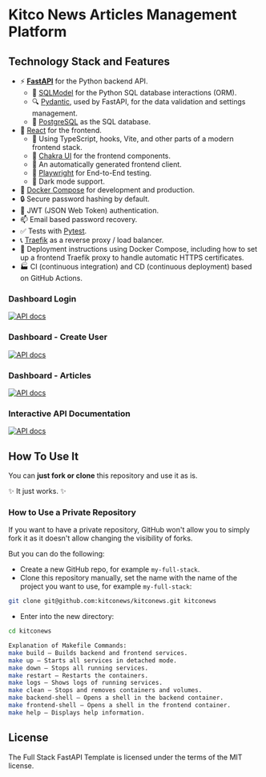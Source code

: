 # Kitco News Articles Management Platform


## Technology Stack and Features

- ⚡ [**FastAPI**](https://fastapi.tiangolo.com) for the Python backend API.
    - 🧰 [SQLModel](https://sqlmodel.tiangolo.com) for the Python SQL database interactions (ORM).
    - 🔍 [Pydantic](https://docs.pydantic.dev), used by FastAPI, for the data validation and settings management.
    - 💾 [PostgreSQL](https://www.postgresql.org) as the SQL database.
- 🚀 [React](https://react.dev) for the frontend.
    - 💃 Using TypeScript, hooks, Vite, and other parts of a modern frontend stack.
    - 🎨 [Chakra UI](https://chakra-ui.com) for the frontend components.
    - 🤖 An automatically generated frontend client.
    - 🧪 [Playwright](https://playwright.dev) for End-to-End testing.
    - 🦇 Dark mode support.
- 🐋 [Docker Compose](https://www.docker.com) for development and production.
- 🔒 Secure password hashing by default.
- 🔑 JWT (JSON Web Token) authentication.
- 📫 Email based password recovery.
- ✅ Tests with [Pytest](https://pytest.org).
- 📞 [Traefik](https://traefik.io) as a reverse proxy / load balancer.
- 🚢 Deployment instructions using Docker Compose, including how to set up a frontend Traefik proxy to handle automatic HTTPS certificates.
- 🏭 CI (continuous integration) and CD (continuous deployment) based on GitHub Actions.

### Dashboard Login

[![API docs](img/login.png)](https://github.com/angantakpe/kitco-news)

### Dashboard - Create User

[![API docs](img/dashboard-create.png)](https://github.com/angantakpe/kitco-news)

### Dashboard - Articles

[![API docs](img/dashboard-articles.png)](https://github.com/angantakpe/kitco-news)

### Interactive API Documentation

[![API docs](img/docs.png)](https://github.com/angantakpe/kitco-news)

## How To Use It

You can **just fork or clone** this repository and use it as is.

✨ It just works. ✨

### How to Use a Private Repository

If you want to have a private repository, GitHub won't allow you to simply fork it as it doesn't allow changing the visibility of forks.

But you can do the following:

- Create a new GitHub repo, for example `my-full-stack`.
- Clone this repository manually, set the name with the name of the project you want to use, for example `my-full-stack`:

```bash
git clone git@github.com:kitconews/kitconews.git kitconews
```

- Enter into the new directory:

```bash
cd kitconews

Explanation of Makefile Commands:
make build – Builds backend and frontend services.
make up – Starts all services in detached mode.
make down – Stops all running services.
make restart – Restarts the containers.
make logs – Shows logs of running services.
make clean – Stops and removes containers and volumes.
make backend-shell – Opens a shell in the backend container.
make frontend-shell – Opens a shell in the frontend container.
make help – Displays help information.
```

## License

The Full Stack FastAPI Template is licensed under the terms of the MIT license.
